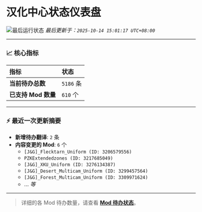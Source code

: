 # 汉化中心状态仪表盘

![最后运行状态](https://img.shields.io/badge/Last%20Run-Success-green)
*最后更新于：`2025-10-14 15:01:17 UTC+08:00`*

---

### 📈 **核心指标**

| 指标 | 状态 |
| :--- | :--- |
| **当前待办总数** | ``5186`` 条 |
| **已支持 Mod 数量** | ``610`` 个 |

---

### ⚡ **最近一次更新摘要**

*   **新增待办翻译**: `2` 条
*   **内容变更的 Mod**: `6` 个
    *   `[J&G]_Flecktarn_Uniform (ID: 3206579556)`
    *   `PZKExtendedzones (ID: 3217685049)`
    *   `[J&G]_XKU_Uniform (ID: 3276134387)`
    *   `[J&G]_Desert_Multicam_Uniform (ID: 3299457564)`
    *   `[J&G]_Forest_Multicam_Uniform (ID: 3309971624)`
    *   ... *等*

---

> 详细的各 Mod 待办数量，请查看 [**Mod 待办状态**](MOD_TODO_STATUS.md)。
